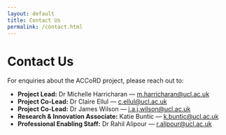```yaml
---
layout: default
title: Contact Us
permalink: /contact.html
---
```


# Contact Us

For enquiries about the ACCoRD project, please reach out to:

- **Project Lead:** Dr Michelle Harricharan — [m.harricharan@ucl.ac.uk](mailto:m.harricharan@ucl.ac.uk)
- **Project Co-Lead:** Dr Claire Ellul — [c.ellul@ucl.ac.uk](mailto:c.ellul@ucl.ac.uk)
- **Project Co-Lead:** Dr James Wilson — [j.a.j.wilson@ucl.ac.uk](mailto:j.a.j.wilson@ucl.ac.uk)
- **Research & Innovation Associate:** Katie Buntic — [k.buntic@ucl.ac.uk](mailto:k.buntic@ucl.ac.uk)
- **Professional Enabling Staff:** Dr Rahil Alipour — [r.alipour@ucl.ac.uk](mailto:r.alipour@ucl.ac.uk)
